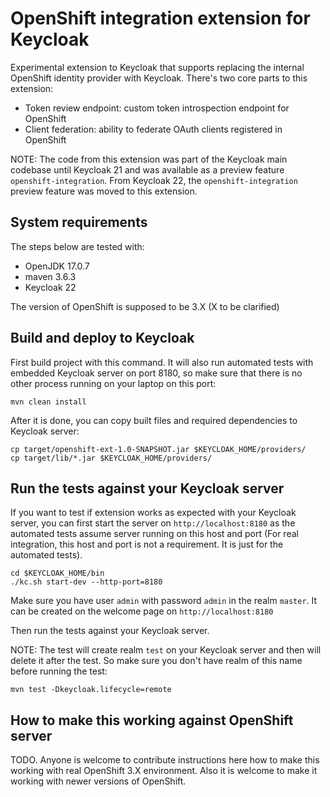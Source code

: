 # OpenShift integration extension for Keycloak

Experimental extension to Keycloak that supports replacing the internal OpenShift identity provider with Keycloak. There's two core parts to this extension:

* Token review endpoint: custom token introspection endpoint for OpenShift
* Client federation: ability to federate OAuth clients registered in OpenShift

NOTE: The code from this extension was part of the Keycloak main codebase until Keycloak 21 and was available as a preview feature `openshift-integration`.
From Keycloak 22, the `openshift-integration` preview feature was moved to this extension. 

## System requirements

The steps below are tested with:
* OpenJDK 17.0.7
* maven 3.6.3
* Keycloak 22

The version of OpenShift is supposed to be 3.X (X to be clarified) 

## Build and deploy to Keycloak
First build project with this command. It will also run automated tests with embedded Keycloak server on port 8180, so make sure that there is no other process running
on your laptop on this port:

```
mvn clean install
```

After it is done, you can copy built files and required dependencies to Keycloak server:
```
cp target/openshift-ext-1.0-SNAPSHOT.jar $KEYCLOAK_HOME/providers/
cp target/lib/*.jar $KEYCLOAK_HOME/providers/
```

## Run the tests against your Keycloak server

If you want to test if extension works as expected with your Keycloak server, you can first start the server on `http://localhost:8180` as the automated tests assume
server running on this host and port (For real integration, this host and port is not a requirement. It is just for the automated tests).

```
cd $KEYCLOAK_HOME/bin
./kc.sh start-dev --http-port=8180
```

Make sure you have user `admin` with password `admin` in the realm `master`. It can be created on the welcome page on `http://localhost:8180`

Then run the tests against your Keycloak server.

NOTE: The test will create realm `test` on your Keycloak server and then will delete it after the test. So make sure you don't have realm 
of this name before running the test:

```
mvn test -Dkeycloak.lifecycle=remote
```

## How to make this working against OpenShift server

TODO. Anyone is welcome to contribute instructions here how to make this working with real OpenShift 3.X environment. Also it is welcome
to make it working with newer versions of OpenShift.

